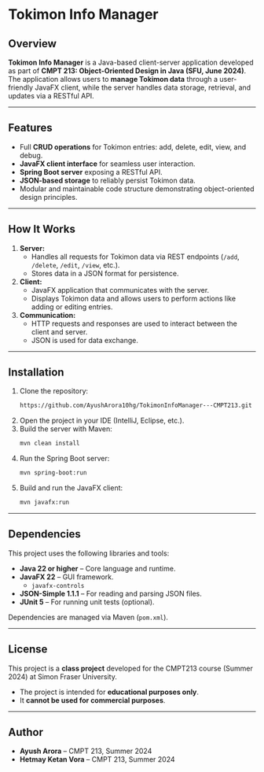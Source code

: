# Tokimon Info Manager

## Overview
**Tokimon Info Manager** is a Java-based client-server application developed as part of **CMPT 213: Object-Oriented Design in Java (SFU, June 2024)**.  
The application allows users to **manage Tokimon data** through a user-friendly JavaFX client, while the server handles data storage, retrieval, and updates via a RESTful API.

---

## Features
- Full **CRUD operations** for Tokimon entries: add, delete, edit, view, and debug.
- **JavaFX client interface** for seamless user interaction.
- **Spring Boot server** exposing a RESTful API.
- **JSON-based storage** to reliably persist Tokimon data.
- Modular and maintainable code structure demonstrating object-oriented design principles.

---

## How It Works
1. **Server:**  
   - Handles all requests for Tokimon data via REST endpoints (`/add`, `/delete`, `/edit`, `/view`, etc.).
   - Stores data in a JSON format for persistence.
2. **Client:**  
   - JavaFX application that communicates with the server.
   - Displays Tokimon data and allows users to perform actions like adding or editing entries.
3. **Communication:**  
   - HTTP requests and responses are used to interact between the client and server.
   - JSON is used for data exchange.

---

## Installation
1. Clone the repository:  
   ```bash
   https://github.com/AyushArora10hg/TokimonInfoManager---CMPT213.git
2. Open the project in your IDE (IntelliJ, Eclipse, etc.).
3. Build the server with Maven:
   ```bash
   mvn clean install
4. Run the Spring Boot server:
   ```bash
   mvn spring-boot:run
5. Build and run the JavaFX client:
   ```bash
   mvn javafx:run

---

## Dependencies
This project uses the following libraries and tools:

- **Java 22 or higher** – Core language and runtime.
- **JavaFX 22** – GUI framework.
  - `javafx-controls`
- **JSON-Simple 1.1.1** – For reading and parsing JSON files.
- **JUnit 5** – For running unit tests (optional).

Dependencies are managed via Maven (`pom.xml`).

---

## License

This project is a **class project** developed for the CMPT213 course (Summer 2024) at Simon Fraser University.  

- The project is intended for **educational purposes only**.  
- It **cannot be used for commercial purposes**.

---

## Author

- **Ayush Arora** – CMPT 213, Summer 2024
- **Hetmay Ketan Vora** – CMPT 213, Summer 2024


